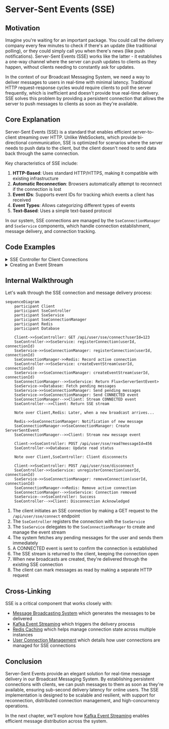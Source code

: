# Server-Sent Events (SSE)

## Motivation

Imagine you're waiting for an important package. You could call the delivery company every few minutes to check if there's an update (like traditional polling), or they could simply call you when there's news (like push notifications). Server-Sent Events (SSE) works like the latter - it establishes a one-way channel where the server can push updates to clients as they happen, without clients needing to constantly ask for updates.

In the context of our Broadcast Messaging System, we need a way to deliver messages to users in real-time with minimal latency. Traditional HTTP request-response cycles would require clients to poll the server frequently, which is inefficient and doesn't provide true real-time delivery. SSE solves this problem by providing a persistent connection that allows the server to push messages to clients as soon as they're available.

## Core Explanation

Server-Sent Events (SSE) is a standard that enables efficient server-to-client streaming over HTTP. Unlike WebSockets, which provide bi-directional communication, SSE is optimized for scenarios where the server needs to push data to the client, but the client doesn't need to send data back through the same connection.

Key characteristics of SSE include:

1. **HTTP-Based**: Uses standard HTTP/HTTPS, making it compatible with existing infrastructure
2. **Automatic Reconnection**: Browsers automatically attempt to reconnect if the connection is lost
3. **Event IDs**: Supports event IDs for tracking which events a client has received
4. **Event Types**: Allows categorizing different types of events
5. **Text-Based**: Uses a simple text-based protocol

In our system, SSE connections are managed by the `SseConnectionManager` and `SseService` components, which handle connection establishment, message delivery, and connection tracking.

## Code Examples

<details>
<summary>SSE Controller for Client Connections</summary>

```java
// From SseController.java
@GetMapping(value = "/connect", produces = MediaType.TEXT_EVENT_STREAM_VALUE)
@RateLimiter(name = "sseConnectLimiter", fallbackMethod = "connectFallback")
public Flux<ServerSentEvent<String>> connect(
        @RequestParam String userId,
        @RequestParam(required = false) String connectionId,
        ServerWebExchange exchange) {

    log.info("SSE connection request from user: {}, connection: {}, IP: {}",
             userId, connectionId, exchange.getRequest().getRemoteAddress() != null ? 
                 exchange.getRequest().getRemoteAddress().getAddress().getHostAddress() : "unknown");

    if (connectionId == null || connectionId.trim().isEmpty()) {
        connectionId = UUID.randomUUID().toString();
    }

    sseService.registerConnection(userId, connectionId);
    Flux<ServerSentEvent<String>> eventStream = sseService.createEventStream(userId, connectionId);
    log.info("SSE connection established for user: {}, connection: {}", userId, connectionId);
    return eventStream;
}
```
</details>

<details>
<summary>Creating an Event Stream</summary>

```java
// From SseService.java
public Flux<ServerSentEvent<String>> createEventStream(String userId, String connectionId) {
    log.info("Orchestrating event stream creation for user: {}, connection: {}", userId, connectionId);
    Flux<ServerSentEvent<String>> eventStream = sseConnectionManager.createEventStream(userId, connectionId);

    // Send pending messages specifically targeted to this user
    sendPendingMessages(userId);
    
    // Send active global and role-based messages
    sendActiveGroupMessages(userId); 

    try {
        String connectedPayload = objectMapper.writeValueAsString(Map.of("message", 
                                "SSE connection established with connection " + connectionId));
        sseConnectionManager.sendEvent(userId, ServerSentEvent.<String>builder()
            .event(SseEventType.CONNECTED.name())
            .data(connectedPayload)
            .build());
    } catch (JsonProcessingException e) {
        log.error("Error creating CONNECTED event", e);
    }
    
    return eventStream;
}
```
</details>

## Internal Walkthrough

Let's walk through the SSE connection and message delivery process:

```mermaid
sequenceDiagram
    participant Client
    participant SseController
    participant SseService
    participant SseConnectionManager
    participant Redis
    participant Database

    Client->>SseController: GET /api/user/sse/connect?userId=123
    SseController->>SseService: registerConnection(userId, connectionId)
    SseService->>SseConnectionManager: registerConnection(userId, connectionId)
    SseConnectionManager->>Redis: Record active connection
    SseController->>SseService: createEventStream(userId, connectionId)
    SseService->>SseConnectionManager: createEventStream(userId, connectionId)
    SseConnectionManager-->>SseService: Return Flux<ServerSentEvent>
    SseService->>Database: Fetch pending messages
    SseService->>SseConnectionManager: Send pending messages
    SseService->>SseConnectionManager: Send CONNECTED event
    SseConnectionManager-->>Client: Stream CONNECTED event
    SseController-->>Client: Return SSE stream
    
    Note over Client,Redis: Later, when a new broadcast arrives...
    
    Redis->>SseConnectionManager: Notification of new message
    SseConnectionManager->>SseConnectionManager: Create ServerSentEvent
    SseConnectionManager-->>Client: Stream new message event

    Client->>SseController: POST /api/user/sse/read?messageId=456
    SseController->>Database: Update read status

    Note over Client,SseController: Client disconnects

    Client->>SseController: POST /api/user/sse/disconnect
    SseController->>SseService: unregisterConnection(userId, connectionId)
    SseService->>SseConnectionManager: removeConnection(userId, connectionId)
    SseConnectionManager->>Redis: Remove active connection
    SseConnectionManager-->>SseService: Connection removed
    SseService-->>SseController: Success
    SseController-->>Client: Disconnection Acknowledged
```

1. The client initiates an SSE connection by making a GET request to the `/api/user/sse/connect` endpoint
2. The `SseController` registers the connection with the `SseService`
3. The `SseService` delegates to the `SseConnectionManager` to create and manage the event stream
4. The system fetches any pending messages for the user and sends them immediately
5. A CONNECTED event is sent to confirm the connection is established
6. The SSE stream is returned to the client, keeping the connection open
7. When new broadcasts are created, they're delivered through the existing SSE connection
8. The client can mark messages as read by making a separate HTTP request

## Cross-Linking

SSE is a critical component that works closely with:

- [Message Broadcasting System](01_message_broadcasting_system.md) which generates the messages to be delivered
- [Kafka Event Streaming](03_kafka_event_streaming.md) which triggers the delivery process
- [Redis Caching](05_redis_caching.md) which helps manage connection state across multiple instances
- [User Connection Management](06_user_connection_management.md) which details how user connections are managed for SSE connections


## Conclusion

Server-Sent Events provide an elegant solution for real-time message delivery in our Broadcast Messaging System. By establishing persistent connections with clients, we can push messages to them as soon as they're available, ensuring sub-second delivery latency for online users. The SSE implementation is designed to be scalable and resilient, with support for reconnection, distributed connection management, and high-concurrency operations.

In the next chapter, we'll explore how [Kafka Event Streaming](03_kafka_event_streaming.md) enables efficient message distribution across the system.